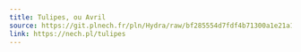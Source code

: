 ```yaml
---
title: Tulipes, ou Avril
source: https://git.plnech.fr/pln/Hydra/raw/bf285554d7fdf4b71300a1e21a1208d04f6a1740/friends/april_come_she_will.js
link: https://nech.pl/tulipes
---
```

